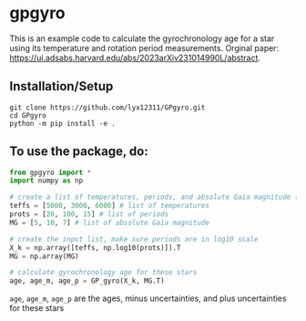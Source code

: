 # gpgyro
This is an example code to calculate the gyrochronology age for a star using its temperature and rotation period measurements. Orginal paper: https://ui.adsabs.harvard.edu/abs/2023arXiv231014990L/abstract.

## Installation/Setup
```
git clone https://github.com/lyx12311/GPgyro.git
cd GPgyro
python -m pip install -e .
```
  
## To use the package, do:
```python
from gpgyro import *
import numpy as np

# create a list of temperatures, periods, and absolute Gaia magnitude (The absolute Gaia magnitude is used to determine whether a star is partically convective or fully convective)
teffs = [5000, 3000, 6000] # list of temperatures 
prots = [20, 100, 15] # list of periods
MG = [5, 10, 7] # list of absolute Gaia magnitude

# create the input list, make sure periods are in log10 scale
X_k = np.array([teffs, np.log10(prots)]).T
MG = np.array(MG)

# calculate gyrochronology age for these stars
age, age_m, age_p = GP_gyro(X_k, MG.T)
```

`age`, `age_m`, `age_p` are the ages, minus uncertainties, and plus uncertainties for these stars
